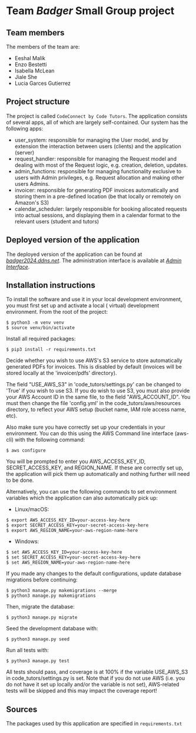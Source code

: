 # Team *Badger* Small Group project

## Team members

The members of the team are:

- Eeshal Malik
- Enzo Bestetti
- Isabella McLean
- Jiale She
- Lucia Garces Gutierrez

## Project structure

The project is called `CodeConnect by Code Tutors`. The application consists of several apps, all of which are largely
self-contained. Our system has the following apps:

- user_system: responsible for managing the User model, and by extension the interaction between users (clients) and the
  application (server)
- request_handler: responsible for managing the Request model and dealing with most of the Request logic, e.g. creation,
  deletion, updates.
- admin_functions: responsible for managing functionality exclusive to users with Admin privileges, e.g. Request
  allocation and making other users Admins.
- invoicer: responsible for generating PDF invoices automatically and storing them in a pre-defined location (be that
  locally or remotely on Amazon's S3)
- calendar_scheduler: largely responsible for booking allocated requests into actual sessions, and displaying them in a
  calendar format to the relevant users (student and tutors)

## Deployed version of the application

The deployed version of the application can be found at [*badger2024.ddns.net*](http://badger2024.ddns.net).
The administration interface is available at [*Admin Interface*](http://badger2024.ddns.net/admin).

## Installation instructions

To install the software and use it in your local development environment, you must first set up and activate a local (
virtual) development environment. From the root of the project:

```
$ python3 -m venv venv
$ source venv/bin/activate
```

Install all required packages:

```
$ pip3 install -r requirements.txt
```

Decide whether you wish to use AWS's S3 service to store automatically generated PDFs for invoices.
This is disabled by default (invoices will be stored locally at the 'invoicer/pdfs' directory).

The field "USE_AWS_S3" in 'code_tutors/settings.py' can be changed to 'True' if you wish to use S3.
If you do wish to use S3, you must also provide your AWS Account ID in the same file, to the field "AWS_ACCOUNT_ID".
You must then change the file 'config.yml' in the code_tutors/aws/resources directory, to reflect your AWS
setup (bucket name, IAM role access name, etc).

Also make sure you have correctly set up your credentials in your environment. You can do this using the AWS Command
line interface (aws-cli)
with the following command:

```
$ aws configure
```

You will be prompted to enter you AWS_ACCESS_KEY_ID, SECRET_ACCESS_KEY, and REGION_NAME. If these are correctly set up,
the application will pick them up automatically and nothing further will need to be done.

Alternatively, you can use the following commands to set environment variables which the application can also
automatically pick up:

* Linux/macOS:

```
$ export AWS_ACCESS_KEY_ID=your-access-key-here
$ export SECRET_ACCESS_KEY=your-secret-access-key-here
$ export AWS_REGION_NAME=your-aws-region-name-here
```

* Windows:

```
$ set AWS_ACCESS_KEY_ID=your-access-key-here
$ set SECRET_ACCESS_KEY=your-secret-access-key-here
$ set AWS_REGION_NAME=your-aws-region-name-here 
```

If you made any changes to the default configurations, update database migrations before continuing:

```
$ python3 manage.py makemigrations --merge
$ python3 manage.py makemigrations
```

Then, migrate the database:

```
$ python3 manage.py migrate
```

Seed the development database with:

```
$ python3 manage.py seed
```

Run all tests with:

```
$ python3 manage.py test
```

All tests should pass, and coverage is at 100% if the variable USE_AWS_S3 in code_tutors/settings.py is set. Note that
if you do not use AWS (i.e. you do not have it set up locally and/or the variable is not set), AWS-related tests will be
skipped and this may impact the coverage report!

## Sources

The packages used by this application are specified in `requirements.txt`
